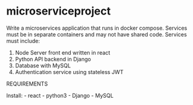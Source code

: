 # microserviceproject
Write a microservices application that runs in docker compose. Services must be in separate containers and may not have shared code. Services must include:

1. Node Server front end written in react
2. Python API backend in Django
3. Database with MySQL
4. Authentication service using stateless JWT

REQUIREMENTS

Install:
    - react
    - python3
    - Django
    - MySQL
    
    